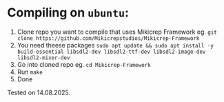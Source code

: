 # Compiling on `ubuntu`:

1. Clone repo you want to compile that uses Mikicrep Framework eg. `git clone https://github.com/Mikicrepstudios/Mikicrep-Framework`
2. You need theese packages `sudo apt update && sudo apt install -y build-essential libsdl2-dev libsdl2-ttf-dev libsdl2-image-dev libsdl2-mixer-dev`
3. Go into cloned repo eg. `cd Mikicrep-Framework`
4. Run `make`
5. Done

Tested on 14.08.2025.